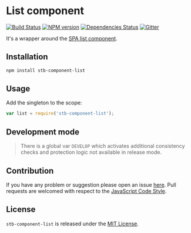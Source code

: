 List component
==============

[![Build Status](https://img.shields.io/travis/stbsdk/component-list.svg?style=flat-square)](https://travis-ci.org/stbsdk/component-list)
[![NPM version](https://img.shields.io/npm/v/stb-component-list.svg?style=flat-square)](https://www.npmjs.com/package/stb-component-list)
[![Dependencies Status](https://img.shields.io/david/stbsdk/component-list.svg?style=flat-square)](https://david-dm.org/stbsdk/component-list)
[![Gitter](https://img.shields.io/badge/gitter-join%20chat-blue.svg?style=flat-square)](https://gitter.im/DarkPark/stbsdk)


It's a wrapper around the [SPA list component](https://github.com/spasdk/component-list).


## Installation ##

```bash
npm install stb-component-list
```


## Usage ##

Add the singleton to the scope:

```js
var list = require('stb-component-list');
```


## Development mode ##

> There is a global var `DEVELOP` which activates additional consistency checks and protection logic not available in release mode.


## Contribution ##

If you have any problem or suggestion please open an issue [here](https://github.com/stbsdk/component-list/issues).
Pull requests are welcomed with respect to the [JavaScript Code Style](https://github.com/DarkPark/jscs).


## License ##

`stb-component-list` is released under the [MIT License](license.md).
